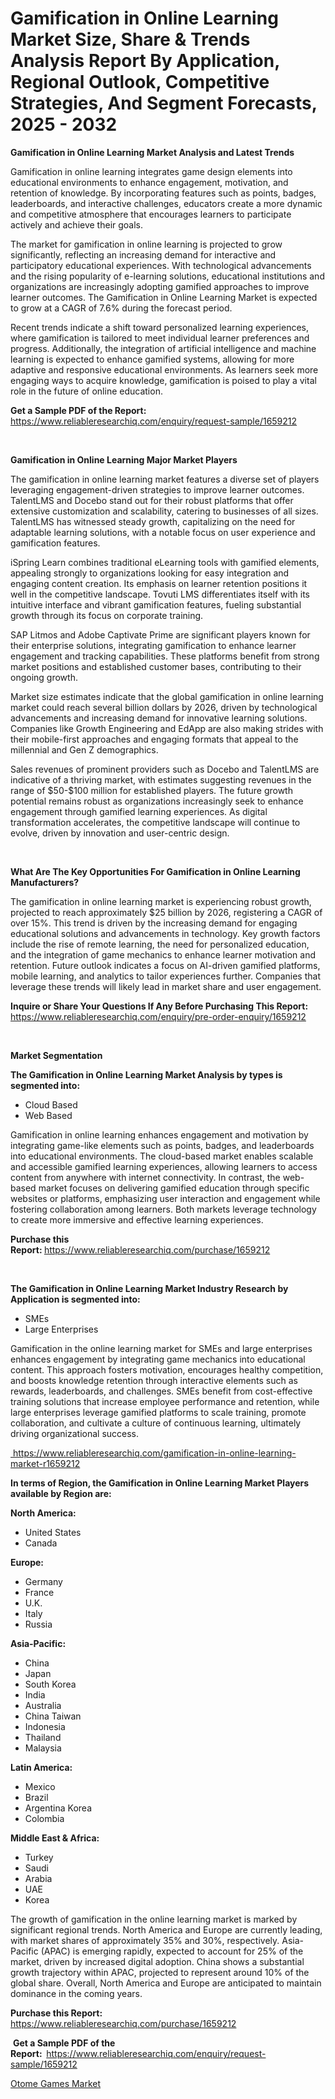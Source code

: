 <p><h1>Gamification in Online Learning Market Size, Share & Trends Analysis Report By Application, Regional Outlook, Competitive Strategies, And Segment Forecasts, 2025 - 2032</h1></p><p><strong>Gamification in Online Learning Market Analysis and Latest Trends</strong></p>
<p><p>Gamification in online learning integrates game design elements into educational environments to enhance engagement, motivation, and retention of knowledge. By incorporating features such as points, badges, leaderboards, and interactive challenges, educators create a more dynamic and competitive atmosphere that encourages learners to participate actively and achieve their goals.</p><p>The market for gamification in online learning is projected to grow significantly, reflecting an increasing demand for interactive and participatory educational experiences. With technological advancements and the rising popularity of e-learning solutions, educational institutions and organizations are increasingly adopting gamified approaches to improve learner outcomes. The Gamification in Online Learning Market is expected to grow at a CAGR of 7.6% during the forecast period. </p><p>Recent trends indicate a shift toward personalized learning experiences, where gamification is tailored to meet individual learner preferences and progress. Additionally, the integration of artificial intelligence and machine learning is expected to enhance gamified systems, allowing for more adaptive and responsive educational environments. As learners seek more engaging ways to acquire knowledge, gamification is poised to play a vital role in the future of online education.</p></p>
<p><strong>Get a Sample PDF of the Report:&nbsp;</strong> <a href="https://www.reliableresearchiq.com/enquiry/request-sample/1659212?utm_campaign=3353&utm_medium=2&utm_source=Github&utm_content=ia&utm_term=09032025&utm_id=gamification-in-online-learning">https://www.reliableresearchiq.com/enquiry/request-sample/1659212</a></p>
<p>&nbsp;</p>
<p><strong>Gamification in Online Learning Major Market Players</strong></p>
<p><p>The gamification in online learning market features a diverse set of players leveraging engagement-driven strategies to improve learner outcomes. TalentLMS and Docebo stand out for their robust platforms that offer extensive customization and scalability, catering to businesses of all sizes. TalentLMS has witnessed steady growth, capitalizing on the need for adaptable learning solutions, with a notable focus on user experience and gamification features.</p><p>iSpring Learn combines traditional eLearning tools with gamified elements, appealing strongly to organizations looking for easy integration and engaging content creation. Its emphasis on learner retention positions it well in the competitive landscape. Tovuti LMS differentiates itself with its intuitive interface and vibrant gamification features, fueling substantial growth through its focus on corporate training. </p><p>SAP Litmos and Adobe Captivate Prime are significant players known for their enterprise solutions, integrating gamification to enhance learner engagement and tracking capabilities. These platforms benefit from strong market positions and established customer bases, contributing to their ongoing growth.</p><p>Market size estimates indicate that the global gamification in online learning market could reach several billion dollars by 2026, driven by technological advancements and increasing demand for innovative learning solutions. Companies like Growth Engineering and EdApp are also making strides with their mobile-first approaches and engaging formats that appeal to the millennial and Gen Z demographics.</p><p>Sales revenues of prominent providers such as Docebo and TalentLMS are indicative of a thriving market, with estimates suggesting revenues in the range of $50-$100 million for established players. The future growth potential remains robust as organizations increasingly seek to enhance engagement through gamified learning experiences. As digital transformation accelerates, the competitive landscape will continue to evolve, driven by innovation and user-centric design.</p></p>
<p>&nbsp;</p>
<p><strong>What Are The Key Opportunities For Gamification in Online Learning Manufacturers?</strong></p>
<p><p>The gamification in online learning market is experiencing robust growth, projected to reach approximately $25 billion by 2026, registering a CAGR of over 15%. This trend is driven by the increasing demand for engaging educational solutions and advancements in technology. Key growth factors include the rise of remote learning, the need for personalized education, and the integration of game mechanics to enhance learner motivation and retention. Future outlook indicates a focus on AI-driven gamified platforms, mobile learning, and analytics to tailor experiences further. Companies that leverage these trends will likely lead in market share and user engagement.</p></p>
<p><strong>Inquire or Share Your Questions If Any Before Purchasing This Report:</strong> <a href="https://www.reliableresearchiq.com/enquiry/pre-order-enquiry/1659212?utm_campaign=3353&utm_medium=2&utm_source=Github&utm_content=ia&utm_term=09032025&utm_id=gamification-in-online-learning">https://www.reliableresearchiq.com/enquiry/pre-order-enquiry/1659212</a></p>
<p>&nbsp;</p>
<p><strong>Market Segmentation</strong></p>
<p><strong>The Gamification in Online Learning Market Analysis by types is segmented into:</strong></p>
<p><ul><li>Cloud Based</li><li>Web Based</li></ul></p>
<p><p>Gamification in online learning enhances engagement and motivation by integrating game-like elements such as points, badges, and leaderboards into educational environments. The cloud-based market enables scalable and accessible gamified learning experiences, allowing learners to access content from anywhere with internet connectivity. In contrast, the web-based market focuses on delivering gamified education through specific websites or platforms, emphasizing user interaction and engagement while fostering collaboration among learners. Both markets leverage technology to create more immersive and effective learning experiences.</p></p>
<p><strong>Purchase this Report:&nbsp;</strong><a href="https://www.reliableresearchiq.com/purchase/1659212?utm_campaign=3353&utm_medium=2&utm_source=Github&utm_content=ia&utm_term=09032025&utm_id=gamification-in-online-learning">https://www.reliableresearchiq.com/purchase/1659212</a></p>
<p>&nbsp;</p>
<p><strong>The Gamification in Online Learning Market Industry Research by Application is segmented into:</strong></p>
<p><ul><li>SMEs</li><li>Large Enterprises</li></ul></p>
<p><p>Gamification in the online learning market for SMEs and large enterprises enhances engagement by integrating game mechanics into educational content. This approach fosters motivation, encourages healthy competition, and boosts knowledge retention through interactive elements such as rewards, leaderboards, and challenges. SMEs benefit from cost-effective training solutions that increase employee performance and retention, while large enterprises leverage gamified platforms to scale training, promote collaboration, and cultivate a culture of continuous learning, ultimately driving organizational success.</p></p>
<p><a href="https://www.reliableresearchiq.com/gamification-in-online-learning-market-r1659212?utm_campaign=3353&utm_medium=2&utm_source=Github&utm_content=ia&utm_term=09032025&utm_id=gamification-in-online-learning">&nbsp;https://www.reliableresearchiq.com/gamification-in-online-learning-market-r1659212</a></p>
<p><strong>In terms of Region, the Gamification in Online Learning Market Players available by Region are:</strong></p>
<p>
    <p> <strong> North America: </strong>
        <ul>
            <li>United States</li>
            <li>Canada</li>
        </ul>
        </p> 
    <p> <strong> Europe: </strong>
        <ul>
            <li>Germany</li>
            <li>France</li>
            <li>U.K.</li>
            <li>Italy</li>
            <li>Russia</li>
        </ul>
        </p> 
    <p> <strong> Asia-Pacific: </strong>
        <ul>
            <li>China</li>
            <li>Japan</li>
            <li>South Korea</li>
            <li>India</li>
            <li>Australia</li>
            <li>China Taiwan</li>
            <li>Indonesia</li>
            <li>Thailand</li>
            <li>Malaysia</li>
        </ul>
        </p> 
    <p> <strong> Latin America: </strong>
        <ul>
            <li>Mexico</li>
            <li>Brazil</li>
            <li>Argentina Korea</li>
            <li>Colombia</li>
        </ul>
        </p> 
    <p> <strong> Middle East & Africa: </strong>
        <ul>
            <li>Turkey</li>
            <li>Saudi</li>
            <li>Arabia</li>
            <li>UAE</li>
            <li>Korea</li>
        </ul>
    </p>
    </p>
<p><p>The growth of gamification in the online learning market is marked by significant regional trends. North America and Europe are currently leading, with market shares of approximately 35% and 30%, respectively. Asia-Pacific (APAC) is emerging rapidly, expected to account for 25% of the market, driven by increased digital adoption. China shows a substantial growth trajectory within APAC, projected to represent around 10% of the global share. Overall, North America and Europe are anticipated to maintain dominance in the coming years.</p></p>
<p><strong>Purchase this Report: </strong><a href="https://www.reliableresearchiq.com/purchase/1659212?utm_campaign=3353&utm_medium=2&utm_source=Github&utm_content=ia&utm_term=09032025&utm_id=gamification-in-online-learning">https://www.reliableresearchiq.com/purchase/1659212</a></p>
<p>&nbsp;<strong>Get a Sample PDF of the Report:&nbsp;&nbsp;</strong><a href="https://www.reliableresearchiq.com/enquiry/request-sample/1659212?utm_campaign=3353&utm_medium=2&utm_source=Github&utm_content=ia&utm_term=09032025&utm_id=gamification-in-online-learning">https://www.reliableresearchiq.com/enquiry/request-sample/1659212</a></p>
<p><strong></strong></p>
<p><p><a href="https://github.com/spoorsusama/Market-Research-Report-List-1/blob/main/otome-games-market.md?utm_campaign=3353&utm_medium=2&utm_source=Github&utm_content=ia&utm_term=09032025&utm_id=gamification-in-online-learning">Otome Games Market</a></p></p>